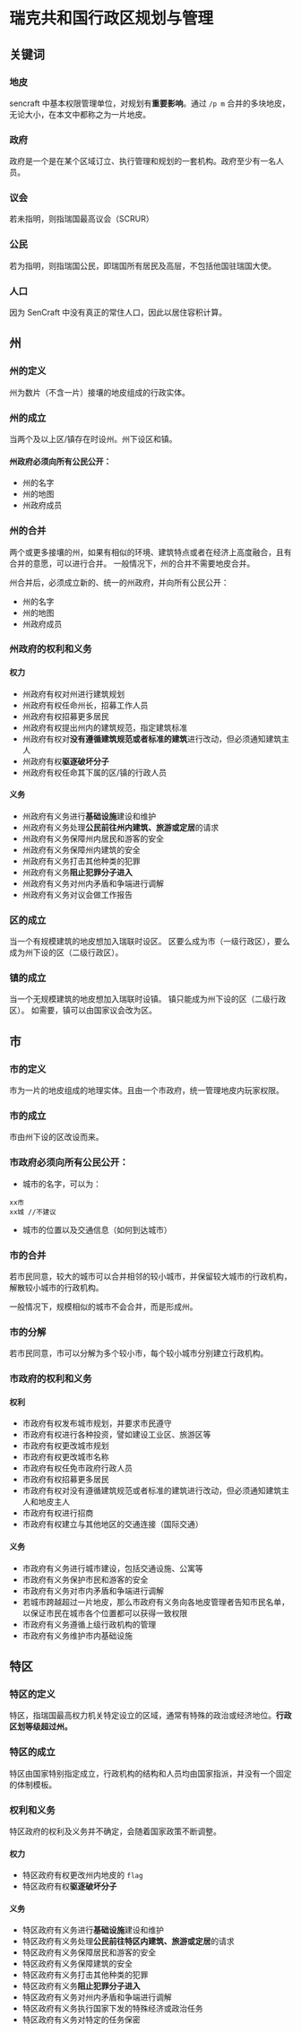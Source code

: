 # 瑞克共和国行政区规划与管理

## 关键词

### 地皮

sencraft 中基本权限管理单位，对规划有**重要影响**。通过  `/p m`  合并的多块地皮，无论大小，在本文中都称之为一片地皮。

### 政府

政府是一个是在某个区域订立、执行管理和规划的一套机构。政府至少有一名人员。

### 议会

若未指明，则指瑞国最高议会（SCRUR）

### 公民

若为指明，则指瑞国公民，即瑞国所有居民及高层，不包括他国驻瑞国大使。

### 人口

因为 SenCraft 中没有真正的常住人口，因此以居住容积计算。

## 州

### 州的定义

州为数片（不含一片）接壤的地皮组成的行政实体。

### 州的成立

当两个及以上区/镇存在时设州。州下设区和镇。

#### 州政府**必须**向所有公民公开：

- 州的名字
- 州的地图
- 州政府成员

### 州的合并

两个或更多接壤的州，如果有相似的环境、建筑特点或者在经济上高度融合，且有合并的意愿，可以进行合并。
一般情况下，州的合并不需要地皮合并。

州合并后，必须成立新的、统一的州政府，并向所有公民公开：

- 州的名字
- 州的地图
- 州政府成员

### 州政府的权利和义务

#### 权力

- 州政府有权对州进行建筑规划
- 州政府有权任命州长，招募工作人员
- 州政府有权招募更多居民
- 州政府有权提出州内的建筑规范，指定建筑标准
- 州政府有权对**没有遵循建筑规范或者标准的建筑**进行改动，但必须通知建筑主人
- 州政府有权**驱逐破坏分子**
- 州政府有权任命其下属的区/镇的行政人员

#### 义务

- 州政府有义务进行**基础设施**建设和维护
- 州政府有义务处理**公民前往州内建筑、旅游或定居**的请求
- 州政府有义务保障州内居民和游客的安全
- 州政府有义务保障州内建筑的安全
- 州政府有义务打击其他种类的犯罪
- 州政府有义务**阻止犯罪分子进入**
- 州政府有义务对州内矛盾和争端进行调解
- 州政府有义务对议会做工作报告

### 区的成立

当一个有规模建筑的地皮想加入瑞联时设区。
区要么成为市（一级行政区），要么成为州下设的区（二级行政区）。

### 镇的成立

当一个无规模建筑的地皮想加入瑞联时设镇。
镇只能成为州下设的区（二级行政区）。
如需要，镇可以由国家议会改为区。

## 市

### 市的定义

市为一片的地皮组成的地理实体。且由一个市政府，统一管理地皮内玩家权限。

### 市的成立

市由州下设的区改设而来。

### 市政府**必须**向所有公民公开：

- 城市的名字，可以为：

```
xx市
xx城 //不建议
```

- 城市的位置以及交通信息（如何到达城市）

### 市的合并

若市民同意，较大的城市可以合并相邻的较小城市，并保留较大城市的行政机构，解散较小城市的行政机构。

一般情况下，规模相似的城市不会合并，而是形成州。

### 市的分解

若市民同意，市可以分解为多个较小市，每个较小城市分别建立行政机构。

### 市政府的权利和义务

#### 权利

- 市政府有权发布城市规划，并要求市民遵守
- 市政府有权进行各种投资，譬如建设工业区、旅游区等
- 市政府有权更改城市规划
- 市政府有权更改城市名称
- 市政府有权任免市政府行政人员
- 市政府有权招募更多居民
- 市政府有权对没有遵循建筑规范或者标准的建筑进行改动，但必须通知建筑主人和地皮主人
- 市政府有权进行招商
- 市政府有权建立与其他地区的交通连接（国际交通）

#### 义务

- 市政府有义务进行城市建设，包括交通设施、公寓等
- 市政府有义务保护市民和游客的安全
- 市政府有义务对市内矛盾和争端进行调解
- 若城市跨越超过一片地皮，那么市政府有义务向各地皮管理者告知市民名单，以保证市民在城市各个位置都可以获得一致权限
- 市政府有义务遵循上级行政机构的管理
- 市政府有义务维护市内基础设施

## 特区

### 特区的定义

特区，指瑞国最高权力机关特定设立的区域，通常有特殊的政治或经济地位。**行政区划等级超过州。**

### 特区的成立

特区由国家特别指定成立，行政机构的结构和人员均由国家指派，并没有一个固定的体制模板。

### 权利和义务

特区政府的权利及义务并不确定，会随着国家政策不断调整。

#### 权力

- 特区政府有权更改州内地皮的 `flag`
- 特区政府有权**驱逐破坏分子**

#### 义务

- 特区政府有义务进行**基础设施**建设和维护
- 特区政府有义务处理**公民前往特区内建筑、旅游或定居**的请求
- 特区政府有义务保障居民和游客的安全
- 特区政府有义务保障建筑的安全
- 特区政府有义务打击其他种类的犯罪
- 特区政府有义务**阻止犯罪分子进入**
- 特区政府有义务对州内矛盾和争端进行调解
- 特区政府有义务执行国家下发的特殊经济或政治任务
- 特区政府有义务对特定的任务保密
